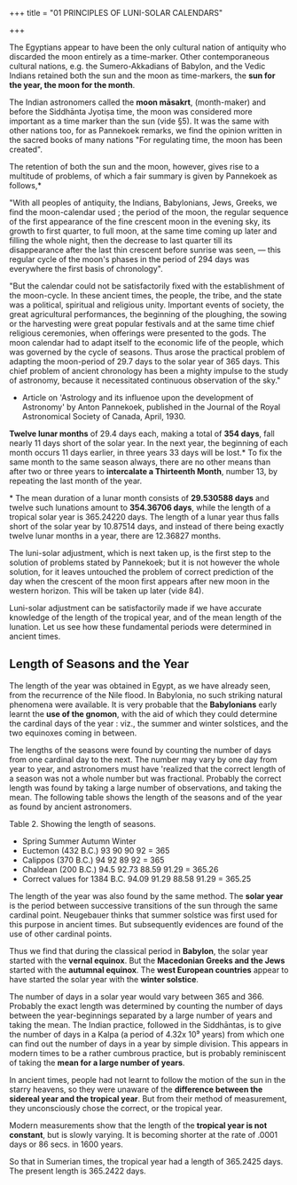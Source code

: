 +++
title = "01 PRINCIPLES OF LUNI-SOLAR CALENDARS"

+++

The Egyptians appear to have been the only cultural nation of antiquity who discarded the moon entirely as a time-marker. Other contemporaneous cultural nations, e.g. the Sumero-Akkadians of Babylon, and the Vedic Indians retained both the sun and the moon as time-markers, the **sun for the year, the moon for the month**. 

The Indian astronomers called the **moon māsakrt**, (month-maker) and before the Siddhānta Jyotiṣa time, the moon was considered more important as a time marker than the sun (vide §5). It was the same with other nations too, for as Pannekoek remarks, we find the opinion written in the sacred books of many nations "For regulating time, the moon has been created". 

The retention of both the sun and the moon, however, gives rise to a multitude of problems, of which a fair summary is given by Pannekoek as follows,* 

"With all peoples of antiquity, the Indians, Babylonians, Jews, Greeks, we find the moon-calendar used ; the period of the moon, the regular sequence of the first appearance of the fine crescent moon in the evening sky, its growth to first quarter, to full moon, at the same time coming up later and filling the whole night, then the decrease to last quarter till its disappearance after the last thin crescent before sunrise was seen, — this regular cycle of the moon's phases in the period of 294 days was everywhere the first basis of chronology". 

"But the calendar could not be satisfactorily fixed with the establishment of the moon-cycle. In these ancient times, the people, the tribe, and the state was a political, spiritual and religious unity. Important events of society, the great agricultural performances, the beginning of the ploughing, the sowing or the harvesting were great popular festivals and at the same time chief religious ceremonies, when offerings were presented to the gods. The moon calendar had to adapt itself to the economic life of the people, which was governed by the cycle of seasons. Thus arose the practical problem of adapting the moon-period of 29.7 days to the solar year of 365 days. This chief problem of ancient chronology has been a mighty impulse to the study of astronomy, because it necessitated continuous observation of the sky." 

* Article on 'Astrology and its influenoe upon the development of Astronomy' by Anton Pannekoek, published in the Journal of the Royal Astronomical Society of Canada, April, 1930. 

**Twelve lunar months** of 29.4 days each, making a total of **354 days**, fall nearly 11 days short of the solar year. In the next year, the beginning of each month occurs 11 days earlier, in three years 33 days will be lost.\* To fix the same month to the same season always, there are no other means than after two or three years to **intercalate a Thirteenth Month**, number 13, by repeating the last month of the year. 

\* The mean duration of a lunar month consists of **29.530588 days** and twelve such lunations amount to **354.36706 days**, while the length of a tropical solar year is 365.24220 days. The length of a lunar year thus falls short of the solar year by 10.87514 days, and instead of there being exactly twelve lunar months in a year, there are 12.36827 months. 

The luni-solar adjustment, which is next taken up, is the first step to the solution of problems stated by Pannekoek; but it is not however the whole solution, for it leaves untouched the problem of correct prediction of the day when the crescent of the moon first appears after new moon in the western horizon. This will be taken up later (vide 84). 

Luni-solar adjustment can be satisfactorily made if we have accurate knowledge of the length of the tropical year, and of the mean length of the lunation. Let us see how these fundamental periods were determined in ancient times. 

## Length of Seasons and the Year 

The length of the year was obtained in Egypt, as we have already seen, from the recurrence of the Nile flood. In Babylonia, no such striking natural phenomena were available. It is very probable that the **Babylonians** early learnt the **use of the gnomon**, with the aid of which they could determine the cardinal days of the year : viz., the summer and winter solstices, and the two equinoxes coming in between. 

The lengths of the seasons were found by counting the number of days from one cardinal day to the next. The number may vary by one day from year to year, and astronomers must have 'realized that the correct length of a season was not a whole number but was fractional. Probably the correct length was found by taking a large number of observations, and taking the mean. The following table shows the length of the seasons and of the year as found by ancient astronomers. 

Table 2. Showing the length of seasons. 

- Spring Summer Autumn Winter
- Euctemon (432 B.C.) 93 90 90 92 = 365
- Calippos (370 B.C.) 94 92 89 92 = 365
- Chaldean (200 B.C.) 94.5 92.73 88.59 91.29 = 365.26
- Correct values for 1384 B.C.  94.09 91.29 88.58 91.29 = 365.25

The length of the year was also found by the same method. The **solar year** is the period between successive transitions of the sun through the same cardinal point. Neugebauer thinks that summer solstice was first used for this purpose in ancient times. But subsequently evidences are found of the use of other cardinal points. 

Thus we find that during the classical period in **Babylon**, the solar year started with the **vernal equinox**. But the **Macedonian Greeks and the Jews** started with the **autumnal equinox**. The **west European countries** appear to have started the solar year with the **winter solstice**.

The number of days in a solar year would vary between 365 and 366. Probably the exact length was determined by counting the number of days between the year-beginnings separated by a large number of years and taking the mean. The Indian practice, followed in the Siddhāntas, is to give the number of days in a Kalpa (a period of 4.32x 10⁹ years) from which one can find out the number of days in a year by simple division. This appears in modern times to be a rather cumbrous practice, but is probably reminiscent of taking the **mean for a large number of years**. 

In ancient times, people had not learnt to follow the motion of the sun in the starry heavens, so they were unaware of the **difference between the sidereal year and the tropical year**. But from their method of measurement, they unconsciously chose the correct, or the tropical year. 

Modern measurements show that the length of the **tropical year is not constant**, but is slowly varying. It is becoming shorter at the rate of .0001 days or 86 secs. in 1600 years. 

So that in Sumerian times, the tropical year had a length of 365.2425 days. The present length is 365.2422 days. 

